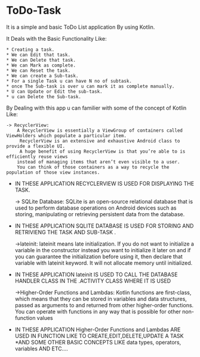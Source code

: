 # ToDo-Task
It is a simple and  basic ToDo List application By using Kotlin. 

It Deals with the Basic Functionality Like:


	* Creating a task.
	* We can Edit that task.
	* We can Delete that task.
	* We can Mark as complete. 
	* We can Reset the task.
	* We can create a Sub-task.
	* For a single Task u can have N no of subtask.
	* once The Sub-task is over u can mark it as complete manually.
	* U can Update or Edit the sub-task.
	* u can Delete the Sub-task.
By Dealing with this app u can familier with some of the concept of Kotlin Like:

	-> RecyclerView:
		A RecyclerView is essentially a ViewGroup of containers called ViewHolders which populate a particular item.
		 RecyclerView is an extensive and exhaustive Android class to provide a flexible UI.
		 A huge benefit of using RecyclerView is that you’re able to is efficiently reuse views 
		instead of managing items that aren’t even visible to a user. 
		You can think of those containers as a way to recycle the population of those view instances.

* IN THESE APPLICATION RECYCLERVIEW IS USED FOR DISPLAYING THE TASK.
	

	-> SQLite Database:
		SQLite is an open-source relational database that is used to perform database operations on Android devices such as storing,
		 manipulating or retrieving persistent data from the database.



* IN THESE APPLICATION SQLITE DATABASE IS USED FOR STORING AND RETRIVIENG THE TASK AND SUB-TASK .

	->lateinit:
		lateinit means late initialization. 
		If you do not want to initialize a variable in the constructor instead you want to initialize it later
		on and if you can guarantee the initialization before using it, then declare that variable with lateinit keyword. 
		It will not allocate memory until initialized.



* IN THESE APPLICATION lateinit IS USED TO CALL THE DATABASE HANDLER CLASS IN THE .ACTIVITY CLASS WHERE IT IS USED


	->Higher-Order Functions and Lambdas:
			Kotlin functions are first-class, which means that they can be stored in variables and data structures, 
			passed as arguments to and returned from other higher-order functions. 
			You can operate with functions in any way that is possible for other non-function values
		
* IN THESE APPLICATION Higher-Order Functions and Lambdas ARE USED IN FUNCTION LIKE TO CREATE,EDIT,DELETE,UPDATE A TASK
*AND SOME OTHER BASIC CONCEPTS LIKE data types, operators, variables AND ETC....



 
